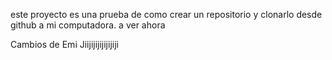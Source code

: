 este proyecto es una prueba de como crear un repositorio y clonarlo desde github a mi computadora. a ver ahora



Cambios de Emi
Jiijijijijijijiji